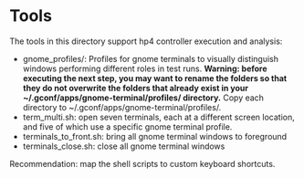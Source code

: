 # Tools

The tools in this directory support hp4 controller execution and analysis:

* gnome_profiles/: Profiles for gnome terminals to visually distinguish windows performing different roles in test runs.  **Warning: before executing the next step, you may want to rename the folders so that they do not overwrite the folders that already exist in your ~/.gconf/apps/gnome-terminal/profiles/ directory.**  Copy each directory to ~/.gconf/apps/gnome-terminal/profiles/.
* term\_multi.sh: open seven terminals, each at a different screen location, and five of which use a specific gnome terminal profile.
* terminals\_to\_front.sh: bring all gnome terminal windows to foreground
* terminals\_close.sh: close all gnome terminal windows

Recommendation: map the shell scripts to custom keyboard shortcuts.
